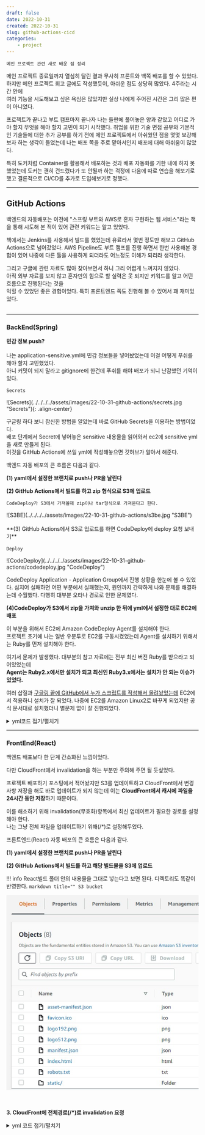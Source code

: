 ```yaml
---
draft: false
date: 2022-10-31
created: 2022-10-31
slug: github-actions-cicd
categories:
    - project
---
```



    메인 프로젝트 관련 새로 배운 점 정리

메인 프로젝트 종료일까지 열심히 달린 결과 무사히 프론트와 백쪽 배포를 할 수 있었다. <br>
하지만 메인 프로젝트 회고 글에도 작성했듯이, 아쉬운 점도 상당히 많았다. 4주라는 시간 안에  
여러 기능을 시도해보고 싶은 욕심은 많았지만 실상 나에게 주어진 시간은 그리 많은 편이 아니었다. <br>

프로젝트가 끝나고 부트 캠프마저 끝나자 나는 들판에 풀어놓은 양과 같았고 어디로 가야 할지 무엇을 해야 할지
고민이 되기 시작했다. 취업을 위한 기술 면접 공부와 기본적인 기술들에 대한 추가 공부를 하기 전에 메인 프로젝트에서
아쉬웠던 점을 몇몇 보강해보자 하는 생각이 들었는데 나는 배포 쪽을 주로 맡아서인지 배포에 대해 아쉬움이 많았다.  

특히 도커처럼 Container를 활용해서 배포하는 것과 배포 자동화를 기한 내에 하지 못했었는데 도커는 괜히 건드렸다가
또 안될까 하는 걱정에 다음에 따로 연습을 해보기로 했고 결론적으로 CI/CD를 추가로 도입해보기로 정했다. 

<!-- more -->

---

## GitHub Actions
백엔드의 자동배포는 이전에 "스프링 부트와 AWS로 혼자 구현하는 웹 서비스"라는 책을 통해 시도해 본 적이 있어 
관련 키워드는 알고 있었다.  

책에서는 Jenkins를 사용해서 빌드를 했었는데 유료라서 몇번 정도만 해보고
GitHub Actions으로 넘어갔었다. AWS Pipeline도 부트 캠프를 진행 하면서 한번 사용해본 경험이 있어 나중에 
다른 툴을 사용하게 되더라도 어느정도 이해가 되리라 생각한다.

그리고 구글에 관련 자료도 많아 찾아보면서 하니 그리 어렵게 느껴지지 않았다. <br>
아직 외부 자료를 보지 않고 혼자만의 힘으로 할 실력은 못 되지만 키워드를 알고 어떤 흐름으로 진행된다는 것을<br>
익힐 수 있었던 좋은 경험이었다. 특히 프론트엔드 쪽도 진행해 볼 수 있어서 꽤 재미있었다. <br><br>

-----

### BackEnd(Spring) 


**민감 정보 push?**<br><br>
나는 application-sensitive.yml에 민감 정보들을 넣어놨었는데 이걸 어떻게 푸쉬를 해야 할지 고민했었다. <br>
아니 커밋이 되지 말라고 gitignore에 한건데 푸쉬를 해야 배포가 되니 난감했던 기억이 있다.


``` markdown title=""
Secrets
``` 
<div class="result" markdown>
![Secrets](../../../../assets/images/22-10-31-github-actions/secrets.jpg "Secrets"){: .align-center}
</div>

구글링 하다 보니 참신한 방법을 알았는데 바로 GitHub Secrets을 이용하는 방법이었다. <br>
배포 단계에서 Secret에 넣어놓은 sensitive 내용물을 읽어와서 ec2에 sensitive yml을 새로 만들게 된다.<br>
이것을 GitHub Actions에 쓰일 yml에 작성해놓으면 깃허브가 알아서 해준다.<br>

백엔드 자동 배포의 큰 흐름은 다음과 같다.

**(1) yaml에서 설정한 브랜치로 push나 PR을 날린다**

**(2) GitHub Actions에서 빌드를 하고 zip 형식으로 S3에 업로드**


``` markdown title="zip으로 업로드 하는 이유?"
CodeDeploy가 S3에서 가져올때 zip이나 tar형식으로 가져온다고 한다.
``` 
<div class="result" markdown>
![S3BE](../../../../assets/images/22-10-31-github-actions/s3be.jpg "S3BE")
</div>




<br>
**(3) GitHub Actions에서 S3로 업로드를 하면 CodeDeploy에 deploy 요청 보내기**

``` markdown title=""
Deploy
``` 
<div class="result" markdown>
![CodeDeploy](../../../../assets/images/22-10-31-github-actions/codedeploy.jpg "CodeDeploy")
</div>

CodeDeploy Application - Application Group에서 진행 상황을 한눈에 볼 수 있었다.
심지어 실패하면 어떤 부분에서 실패했는지, 원인까지 간략하게 나와 문제를 해결하는데 수월했다. 
다행히 대부분 오타나 경로로 인한 문제였다.

**(4)CodeDeploy가 S3에서 zip을 가져와 unzip 한 뒤에 yml에서 설정한 대로 EC2에 배포** 

이 부분을 위해서 EC2에 Amazon CodeDeploy Agent를 설치해야 한다. <br>
프로젝트 초기에 나는 일반 우분투로 EC2를 구동시켰었는데 Agent를 설치하기 위해서는 Ruby를 먼저 설치해야 한다.


여기서 문제가 발생했다. 대부분의 참고 자료에는 전부 최신 버전 Ruby를 받으라고 되어있었는데 <br>
**Agent는 Ruby2.x에서만 설치가 되고 최신인 Ruby3.x에서는 설치가 안 되는 이슈가 있었다.** <br>

여러 삽질과 [구글링 끝에 GitHub에서 누가 스크립트를 작성해서 올려놨었는데](https://github.com/aws/aws-codedeploy-agent/issues/301) EC2에서 적용하니 설치가 잘 되었다.
나중에 EC2를 Amazon Linux2로 바꾸게 되었지만 공식 문서대로 설치했더니 별문제 없이 잘 진행되었다. <br>

<details markdown="1">
<summary>yml코드 접기/펼치기</summary>

```yaml
name: Woodongs-cdci-test

## setupdone
## test1
on:
  push:
    branches: [ "be-production" ]
  pull_request:
    branches: [ "be-production" ]

env:
  AWS_REGION: ap-northeast-2
  S3_BUCKET_NAME: mainproject-bucket
  CODE_DEPLOY_APPLICATION_NAME: woodongs-deploy-be
  CODE_DEPLOY_DEPLOYMENT_GROUP_NAME: woodongs-deploy-be-group

permissions:
  contents: read

jobs:
  deploy:
    name: Deploy
    runs-on: ubuntu-latest
    environment: production
#    permissions:
#      contents: read
#      packages: write

    steps:
      - name: Checkout
        uses: actions/checkout@v3

      - name: Set up JDK 11
        uses: actions/setup-java@v3
        with:
          java-version: '11'
          distribution: 'temurin'

      - name: make application-sensitive.yml
        run: |
            # create application-sensitive.yml
            cd server/src/main/resources
            # application-sensitive.yml 파일 생성
            touch ./application-sensitive.yml
            # GitHub-Actions 에서 설정한 값을 application-sensitive.yml 파일에 쓰기
            echo "${{ secrets.SENSITIVE }}" >> ./application-sensitive.yml
        shell: bash

      - name: Grant execute permission for gradlew
        run: chmod +x gradlew
        working-directory: ./server

      - name: Build with Gradle
        run: ./gradlew build -x test
        working-directory: ./server

        #uses: gradle/gradle-build-action@67421db6bd0bf253fb4bd25b31ebb98943c375e1
        #with:
        #  arguments: clean build

      # (4) AWS 인증 (IAM 사용자 Access Key, Secret Key 활용)
      - name: Configure AWS credentials
        uses: aws-actions/configure-aws-credentials@v1
        with:
          aws-access-key-id: ${{ secrets.AWS_ACCESS_KEY_ID }}
          aws-secret-access-key: ${{ secrets.AWS_SECRET_ACCESS_KEY }}
          aws-region: ${{ env.AWS_REGION }}

      # (5) 빌드 결과물을 S3 버킷에 업로드
      - name: Upload to AWS S3
        run: |
          aws deploy push \
            --application-name ${{ env.CODE_DEPLOY_APPLICATION_NAME }} \
            --ignore-hidden-files \
            --s3-location s3://$S3_BUCKET_NAME/$GITHUB_SHA.zip \
            --source .
      # (6) S3 버킷에 있는 파일을 대상으로 CodeDeploy 실행
      - name: Deploy to AWS EC2 from S3
        run: |
          aws deploy create-deployment \
            --application-name ${{ env.CODE_DEPLOY_APPLICATION_NAME }} \
            --deployment-config-name CodeDeployDefault.AllAtOnce \
            --deployment-group-name ${{ env.CODE_DEPLOY_DEPLOYMENT_GROUP_NAME }} \
            --s3-location bucket=$S3_BUCKET_NAME,key=$GITHUB_SHA.zip,bundleType=zip
```
</details>

-----

### FrontEnd(React)

백엔드 배포보다 한 단계 간소화된 느낌이었다. 

다만 CloudFront에서 invalidation을 하는 부분만 주의해 주면 될 듯싶었다. 

프로젝트 배포하기 포스팅에서 적어놨지만 S3를 업데이트하고 CloudFront에서 변경 사항 저장을 해도 바로 업데이트가 되지 않는데 이는 **CloudFront에서 캐시에** 
**파일을 24시간 동안 저장**하기 때문이다.  

이를 해소하기 위해 invalidation(무효화)항목에서 최신 업데이트가 필요한 경로를 설정해야 한다. <br>
나는 그냥 전체 파일을 업데이트하기 위해(/*)로 설정해두었다. <br>

프론트엔드(React) 자동 배포의 큰 흐름은 다음과 같다.

**(1) yaml에서 설정한 브랜치로 push나 PR을 날린다** 

**(2) GitHub Actions에서 빌드를 하고 해당 빌드물을 S3에 업로드** 

!!! info
    React빌드 폴더 안의 내용물을 그대로 넣는다고 보면 된다. 디렉토리도 똑같이 반영한다.
    ``` markdown title=""
    S3 bucket
    ``` 
    <div class="result" markdown>
    ![S3FE](../../../../assets/images/22-10-31-github-actions/s3fe.jpg "S3FE")
    </div>
    




<br>

**3. CloudFront에 전체경로(/*)로 invalidation 요청**

<details markdown="1">
<summary>yml 코드 접기/펼치기</summary>

```yaml
name: Woodongs React Build

on: 
  push:
    branches:
      - fe-production #fe-production으로 푸쉬가 일어나면 github actions 실행 트리거 

jobs:
  react: 
    name: Woodongs React Build
    runs-on: ubuntu-20.04
    defaults:
      run:
        working-directory: ./client #빌드할 폴더 
    steps: 
      - name: checkout Github Action
        uses: actions/checkout@v3 
      - uses: actions/setup-node@v3
        with:
          node-version: 14
      
      - name: install npm dependencies #npm 의존성 설치
        run: npm install

      - name: install react-redux #react-redux 설치
        run: npm install react-redux

      - name: React build
        run: npm run build

#빌드시
#Treating warnings as errors because process.env.CI = true.
#Most CI servers set it automatically.
#라는 에러가 나서 package.json - scripts - "build": "CI=false && react-scripts build" 여기에 CI=false 추가 
      
      - name: Configure AWS credentials 
        uses: aws-actions/configure-aws-credentials@v1 
        with: 
          aws-access-key-id: ${{ secrets.AWS_ACCESS_KEY_ID }} #aws IAM user의 accessID, Key를 넣습니다. 
          aws-secret-access-key: ${{ secrets.AWS_SECRET_ACCESS_KEY }} #보안상 github의 secret에 정보를 넣고 거기서 가져옴
          aws-region: ap-northeast-2

     
      - name: Upload to S3
        env:
          BUCKET_NAME: mainproject-deploy #버킷 이름 
        run: |
          aws s3 sync \
            ./build s3://$BUCKET_NAME
      
#CloudFront 배포하면 Invalidation을 해야 갱신이 됩니다. 
#24시간 동안 이전 캐시가 남아있어 저걸 안하면 아무 변화가 안보입니다.     
      - name: CloudFront Invalidation
        env:
          CLOUD_FRONT_ID: ${{ secrets.AWS_CLOUDFRONT_ID }} #cloudfront ID 
        run: |
          aws cloudfront create-invalidation \
            --distribution-id $CLOUD_FRONT_ID --paths /*
```
</details>